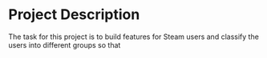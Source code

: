 # Project Description
The task for this project is to build features for Steam users and classify the users into different groups so that 
